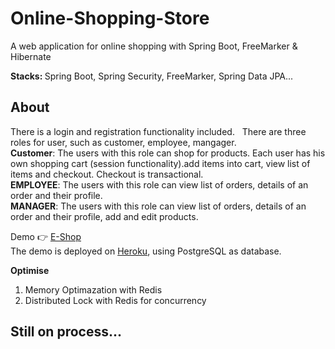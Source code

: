 # Online-Shopping-Store
A web application for online shopping with Spring Boot, FreeMarker &amp; Hibernate


<strong>Stacks: </strong>Spring Boot, Spring Security, FreeMarker, Spring Data JPA...

## About
There is a login and registration functionality included.  
There are three roles for user, such as customer, employee, mangager.  
**Customer**: The users with this role can shop for products. Each user has his own shopping cart (session functionality).add items into cart, view list of items and checkout. Checkout is transactional.  
**EMPLOYEE**: The users with this role can view list of  orders, details of an order and their profile.  
**MANAGER**: The users with this role can view list of orders, details of an order and their profile, add and edit products.  
  
Demo :point_right: [E-Shop](https://e-shop-.herokuapp.com/)  
The demo is deployed on [Heroku](https://www.heroku.com/), using PostgreSQL as database.  
  
**Optimise**
1. Memory Optimazation with Redis  
2. Distributed Lock with Redis for concurrency  
  
## Still on process...
